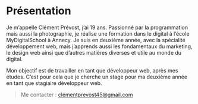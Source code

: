 # Présentation

Je m’appelle Clément Prévost, j’ai 19 ans. Passionné par la programmation mais aussi la photographie, je réalise une formation dans le digital à l’école MyDigitalSchool à Annecy.
Je suis en deuxième année, avec la spécialité développement web, mais j’apprends aussi les fondamentaux du marketing, le design web ainsi que d’autres matières diverses et utile au monde du digital.

Mon objectif est de travailler en tant que développeur web, après mes études. C’est pour cela que je cherche un stage pour ma deuxième année en tant que stagiaire développeur web. 

> Me contacter : clementprevost45@gmail.com
